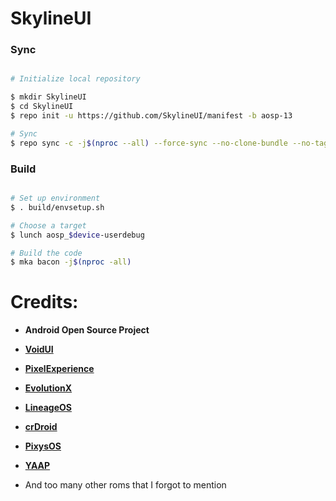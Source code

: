 # SkylineUI #

### Sync ###

```bash

# Initialize local repository

$ mkdir SkylineUI
$ cd SkylineUI
$ repo init -u https://github.com/SkylineUI/manifest -b aosp-13

# Sync
$ repo sync -c -j$(nproc --all) --force-sync --no-clone-bundle --no-tags
```

### Build ###

```bash

# Set up environment
$ . build/envsetup.sh

# Choose a target
$ lunch aosp_$device-userdebug

# Build the code
$ mka bacon -j$(nproc -all)
```

# Credits:

 * **Android Open Source Project**
 * [**VoidUI**](https://github.com/VoidUI-Tiramisu)
 * [**PixelExperience**](https://github.com/PixelExperience)
 * [**EvolutionX**](https://github.com/Evolution-X)
 * [**LineageOS**](https://github.com/LineageOS)
 * [**crDroid**](https://github.com/crdroidandroid)
 * [**PixysOS**](https://github.com/PixysOS)
 * [**YAAP**](https://github.com/yaap)

 * And too many other roms that I forgot to mention
